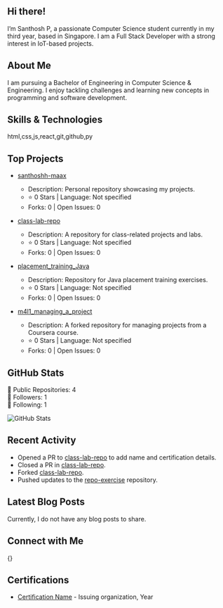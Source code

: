 ## Hi there! 

I’m Santhosh P, a passionate Computer Science student currently in my third year, based in Singapore. I am a Full Stack Developer with a strong interest in IoT-based projects.

## About Me

I am pursuing a Bachelor of Engineering in Computer Science & Engineering. I enjoy tackling challenges and learning new concepts in programming and software development.

## Skills & Technologies

html,css,js,react,git,github,py

## Top Projects

- [santhoshh-maax](https://github.com/santhoshh-maax)
  - Description: Personal repository showcasing my projects.
  - ⭐️ 0 Stars | Language: Not specified
  - Forks: 0 | Open Issues: 0

- [class-lab-repo](https://github.com/santhoshh-maax/class-lab-repo)
  - Description: A repository for class-related projects and labs.
  - ⭐️ 0 Stars | Language: Not specified
  - Forks: 0 | Open Issues: 0

- [placement_training_Java](https://github.com/santhoshh-maax/placement_training_Java)
  - Description: Repository for Java placement training exercises.
  - ⭐️ 0 Stars | Language: Not specified
  - Forks: 0 | Open Issues: 0

- [m4l1_managing_a_project](https://github.com/santhoshh-maax/m4l1_managing_a_project)
  - Description: A forked repository for managing projects from a Coursera course.
  - ⭐️ 0 Stars | Language: Not specified
  - Forks: 0 | Open Issues: 0

## GitHub Stats

🔹 Public Repositories: 4  
🔹 Followers: 1  
🔹 Following: 1  

![GitHub Stats](https://github-readme-stats.vercel.app/api?username=santhoshh-maax&show_icons=true&theme=radical)

## Recent Activity

- Opened a PR to [class-lab-repo](https://github.com/Amit0817/class-lab-repo/pull/939) to add name and certification details.
- Closed a PR in [class-lab-repo](https://github.com/Amit0817/class-lab-repo/pull/938).
- Forked [class-lab-repo](https://github.com/Amit0817/class-lab-repo).
- Pushed updates to the [repo-exercise](https://github.com/santhoshh-maax/repo-exercise) repository.

## Latest Blog Posts

Currently, I do not have any blog posts to share.

## Connect with Me

{}

## Certifications

- [Certification Name](link-to-certificate) - Issuing organization, Year
